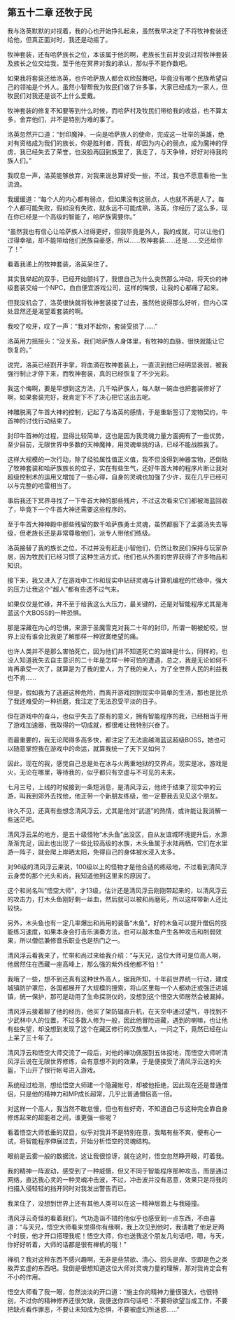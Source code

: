 ## 第五十二章 还牧于民

我与洛英默默的对视着，我的心也开始挣扎起来，虽然我早决定了不将牧神套装还给他，但真正面对时，我还是动摇了。

牧神套装，还有哈萨族长之位，本该属于他的啊，老族长生前并没说过将牧神套装及族长之位交给我，至于他在冥界对我的承认，那似乎不能作数吧。

如果我将套装还给洛英，也许哈萨族人都会欢欣鼓舞吧，毕竟没有哪个民族希望自己的领袖是个外人。虽然小智帮我为牧民们做了许多事，大家已经成为一家人，但牧民们对我还是谈不上什么爱戴。

牧神套装的修复不知要等到什么时候，而哈萨村及牧民们带给我的收益，也不算太多，舍弃他们，并不是特别为难的事了。

洛英忽然开口道：“封印魔神，一向是哈萨族人的使命，完成这一壮举的英雄，绝对有资格成为我们的族长，你是胜利者，而我，却因为内心的弱点，成为魔神的俘虏，我已经失去了荣誉，也没脸再回到族里了，我走了，与天争锋，好好对待我的族人们。”

我叹息一声，洛英能够放弃，对我来说总算好受一些，不过，我也不愿意看他一生流浪。

我缓缓道：“每个人的内心都有弱点，但如果没有这弱点，人也就不再是人了。每个人都可能失败，假如没有失败，就永远不可能成熟，洛英，你经历了这么多，现在你已经是一个高级的智能了，哈萨族需要你。”

“虽然我也有信心让哈萨族人过得更好，但我毕竟是外人，我的成就，可以让他们过得幸福，却不能带给他们民族自豪感，所以……牧神套装……还是……交还给你了！”

看着我递上的牧神套装，洛英呆住了。

其实我举起的双手，已经开始颤抖了，我恨自己为什么突然那么冲动，将天价的神级套装交给一个NPC，白白便宜游戏公司，这样的悔恨，让我的心都痛了起来。

但我没机会了，洛英很快就将牧神套装接了过去，虽然他说得那么好听，但内心深处显然还是渴望着套装的啊。

我咬了咬牙，叹了一声：“我对不起你，套装受损了……”

洛英用力摇摇头：“没关系，我们哈萨族人身体里，有牧神的血脉，很快就能让它恢复的。”

说完，洛英已经割开手掌，将血滴在牧神套装上，一直流到他已经明显衰弱，被我强行制止才停下来，而牧神套装，真的已经恢复了不少光彩。

我这个悔啊，要是早想到这方法，几千哈萨族人，每人献一碗血也把套装修好了啊，如果套装完好，我肯定下不了决心把它送出去呢。

神雕脱离了牛首大神的控制，记起了与洛英的感情，于是重新签订了宠物契约，牛首神的讨伐行动结束了。

封印牛首神的过程，显得比较简单，这也是因为我灵魂力量方面拥有了一些优势，至少目前，无限世界中多数的天神魔神，用灵魂单挑的话，已经不能战胜我了。

这样大规模的一次行动，除了经验属性值正义值，我不但没得到神器宝物，还倒贴了牧神套装和哈萨族族长的位子，实在有些生气，还好牛首大神的程序片断让我对超级控制术的运用又增加了一些心得，自身的灵魂也加强了少许，现在几乎已经可以与完整的哈雷相当了。

事后我还下冥界寻找了一下牛首大神的那些残片，不过这次看来它们都被海蓝回收了，毕竟下一个牛首大神还需要这些程序的。

至于牛首大神神殿中那些残留的数千哈萨族勇士灵魂，虽然都服下了孟婆汤失去等级，但老族长还是非常尊敬他们，派专人带他们练级。

洛英接替了我的族长之位，不过并没有赶走小智他们，仍然让牧民们保持与玩家杂居，因为牧民们已经习惯了这种生活方式，他们也从外面的世界获得了许多物品和知识。

接下来，我又进入了在游戏中工作和现实中钻研灵魂与计算机编程的忙碌中，强大的压力让我这个“超人”都有些透不过气来。

如果仅仅是忙碌，并不至于给我这么大压力，最关键的，还是对智能程序尤其是海蓝这个大BOSS的一种恐惧。

那是深藏在内心的恐惧，来源于圣魔雪克对我二十年的封印，所谓一朝被蛇咬，世界上没有谁会比我更了解那样一种寂寞绝望的痛。

也许人类并不是那么害怕死亡，因为他们并不知道死亡的滋味是什么，同样的，也没人知道我失去自主意识的二十年是怎样一种可怕的遭遇，总之，我是无论如何不肯再承受一次了，就算是为了我的爱人，为了我的亲人，为了全世界人民的利益我也不肯……

但是，假如我为了逃避这种危险，而离开游戏回到现实中简单的生活，那也是比杀了我还难受的一种折磨，我注定了无法忍受平淡的日子。

但在游戏中的奋斗，也似乎失去了原有的意义，拥有智能程序的我，已经相当于用了游戏加速器，我取得的一切成就，都很难让我特别兴奋了。

而最重要的，我无论爬得多高多快，都注定了无法逾越海蓝这超级BOSS，她也可以随意掌控我在游戏中的命运，就算我统一了天下又如何？

因此，现在的我，感觉自己总是处在冰与火两重地狱的交界点，现实是冰，游戏是火，无论在哪里，等待我的，似乎都只有空虚与不可见的未来。

七月三号，上线的时候接到一条短消息，是清风浮云，他终于结束了现实中的云游，叫我到郊外去找他，他正带一个新朋友练级，他一定要我去见见这个朋友。

许久不见，还真有些想念清风浮云，尤其是他对“武道”的热情，或许能让我消解一些迷茫吧。

清风浮云呆的地方，是五十级怪物“木头鱼”出没区，自从友谊城环境提升后，水源渐渐充足，因此也出现了一些比较高级的水族，木头鱼属于水陆两栖，它们在水里游一阵子，就会爬上岸晒太阳，免得自己的身体被水浸入太多。

对96级的清风浮云来说，100级以上的怪物才是他合适的练级地，不过看到清风浮云身旁的那个光头和尚，我知道他到这里来的原因了。

这个和尚名叫“悟空大师”，才13级，估计还是清风浮云刚刚带起来的，以清风浮云的攻击力，打木头鱼刚好剩一丝血，然后就可以被和尚磨死，所以这样带新人还比较快。

另外，木头鱼也有一定几率爆出和尚用的装备“木鱼”，好的木鱼可以提升僧侣的技能练习速度，如果本身会打击乐演奏方法，也可以敲木鱼产生各种攻击和削弱效果，所以僧侣兼修音乐职业也是热门之一。

清风浮云看我来了，忙带和尚过来给我介绍：“与天兄，这位大师可是位高人啊，他居然住在西藏一座高峰上，那么强的紫外线他都不怕！”

我哦了一些，想不到还真有这种世外高人，据我所知，十年前世界统一行动，建成城镇防护罩后，各国都展开了大规模的搜索，将山区里每一个人都劝迁或强迁进城镇，统一保护，那可是动用了生命探测仪的，没想到这个悟空大师居然会被漏掉。

清风浮云接着聊了他的经历，他买了架防辐直升机，在天空中通过望气，寻找到不少武林中人的位置，不过多数人修为一般，因此他冒险进藏，遇到的喇嘛，也让他有些失望，却没想到发现了这个在藏区修行的汉族僧人，一问之下，竟然已经在山上呆了三十年了。

清风浮云和悟空大师交流了一段后，对他的禅功佩服到五体投地，而悟空大师听清风浮云说在无限世界修炼，会有意想不到的效果，于是便接受了清风浮云送的头盔，下山开了银行帐号进入游戏。

系统经过检测，想给悟空大师建一个隐藏帐号，却被他拒绝，因此现在还是普通僧侣，只是他的精神力和MP成长超常，几乎比普通僧侣高一倍。

对这样一个高人，我当然不敢怠慢，但也有些好奇，不知道自己与这种完全靠自身修炼起来的超能者之间，谁更强一些呢？

看着悟空大师低垂的双目，似乎对我并不是特别在意，我略有些不爽，便有心一试，将智能程序伸展过去，开始分析悟空的灵魂结构。

眼前是云雾一般的数据流，这让我很惊讶，就在这时，悟空忽然睁开眼，盯着我。

我的精神一阵波动，感受到了一种威慑，但又不同于智能程序那种攻击，而是通过网络，直达我心灵的一种灵魂冲击波，不过，冲击波并没有恶意，效果只是将我的扫描入侵轻轻的挡开同时对我发出警告而已。

我呆住了，没想到世界上还有其他人类可以在这一精神层面上与我碰撞。

清风浮云奇怪的看着我们，气功造诣不错的他似乎也感受到一点东西，不由喜道：“与天兄，悟空大师看来觉得你有缘啊，我上次见到他时，我请教了他足足两个时辰，他才开口搭理我呢！悟空大师，你也送我这个朋友几句话吧，嗯，与天，你好好听着，大师的话都是很有禅机的哦！”

禅机？我对这种东西不感兴趣啊，无非是些禁欲、清心、回头是岸、空即是色之类故弄玄虚的东西吧。我倒是很想知道这位大师对灵魂力量的理解，那对我肯定会有不小的作用。

悟空大师看了我一眼，忽然淡淡的开口道：“施主你的精神力量很强大，也很特别，不过你的精神修养还很欠缺，我便送你四句话吧：不要将欲望当成工作，不要把缺点看作罪恶，不要让未知成为恐惧，不要被虚幻所迷惑……”

